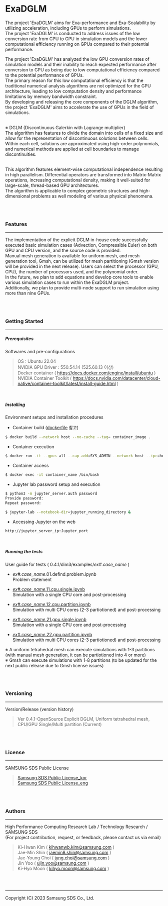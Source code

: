# ExaDGLM
The project 'ExaDGLM' aims for Exa-performance and Exa-Scalability by utilizing acceleration, including GPUs to perform simulations. <br>
The project 'ExaDGLM' is conducted to address issues of the low conversion rate from CPU to GPU in simulation models and the lower computational efficiency running on GPUs compared to their potential performance. <br>

The project 'ExaDGLM' has analyzed the low GPU conversion rates of simulation models and their inability to reach expected performance after conversion to GPU as being due to low computational efficiency compared to the potential performance of GPUs. <br> 
The primary reason for this low computational efficiency is that the traditional numerical analysis algorithms are not optimized for the GPU architecture, leading to low computation density and performance limitations by memory bandwidth constraint. <br> 
By developing and releasing the core components of the DGLM algorithm, the project 'ExaDGLM' aims to accelerate the use of GPUs in the field of simulations. <br>

<br>
※ DGLM (Discontinuous Galerkin with Lagrange multiplier) <br>
The algorithm has features to divide the domain into cells of a fixed size and allow for the representation of discontinuous solutions between cells. <br> 
Within each cell, solutions are approximated using high-order polynomials, and numerical methods are applied at cell boundaries to manage discontinuities. <br> <br>

This algorithm features element-wise computational independence resulting in high parallelism. Differential operators are transformed into Matrix-Matrix operations, increasing computational density, making it well-suited for large-scale, thread-based GPU architectures. <br> 
The algorithm is applicable to complex geometric structures and high-dimensional problems as well modeling of various physical phenomena. <br>

<br><br>
### Features
***
The implementation of the explicit DGLM in-house code successfully executed basic simulation cases (Advection, Compressible Euler) on both GPU and CPU version, and the source code is provided. <br>
Manual mesh generation is available for uniform mesh, and mesh generation tool, Gmsh, can be utilized for mesh partitioning (Gmsh version will be provided in the next release). Users can select the processor (GPU, CPU), the number of processors used, and the polynomial order. <br> 
In the future, we plan to add equations and develop core tools to enable various simulation cases to run within the ExaDGLM project. <br> 
Additionally, we plan to provide multi-node support to run simulation using more than nine GPUs. 

<br><br>
### Getting Started
***
##### Prerequisites
Softwares and pre-configurations

> OS : Ubuntu 22.04 <br>
> NVIDIA GPU Driver : 550.54.14 (525.60.13 이상) <br>
> Docker container ( https://docs.docker.com/engine/install/ubuntu ) <br>
> NVIDIA Container Toolkit ( https://docs.nvidia.com/datacenter/cloud-native/container-toolkit/latest/install-guide.html )

<br>

##### Installing
Environment setups and installation procedures

* Container build ([dockerfile](https://github.com/ExaDGLM/ExaDGLM/blob/master/UserGuide/dockerfile) 참고) <br>
```bash
$ docker build --network host --no-cache --tag= container_image .
```

* Container execution
```bash
$ docker run -it --gpus all --cap-add=SYS_ADMIN --network host --ipc=host --ulimit memlock=-1 --ulimit stack=67108864 --name container_name -v host_directory:container_directory container_image /bin/bash &
```

* Container access
```bash
$ docker exec -it container_name /bin/bash
```

* Jupyter lab password setup and execution
```bash
$ python3 -m jupyter_server.auth password
Provide password:
Repeat password:

$ jupyter-lab --notebook-dir=jupyter_running_directory &
```

* Accessing Jupyter on the web
```
http://jupyter_server_ip:Jupyter_port
```

<br>

##### Running the tests
User guide for tests ( 0.4.1/dim3/examples/_ex#.case_name_ ) <br>

* _ex#.case_name_.01.defind.problem.ipynb <br>
Problem statement <br>

* [_ex#.case_name_.11.cpu.single.ipynb](https://github.com/ExaDGLM/ExaDGLM/blob/master/UserGuide/UserGuide-cpu.md) <br>
Simulation with a single CPU core and post-processing <br>

* [_ex#.case_name_.12.cpu.partition.ipynb](https://github.com/ExaDGLM/ExaDGLM/blob/master/UserGuide/UserGuide-cpu.md) <br>
Simulation with multi CPU cores (2-3 partiotioned) and post-processing <br>

* [_ex#.case_name_.21.gpu.single.ipynb](https://github.com/ExaDGLM/ExaDGLM/blob/master/UserGuide/UserGuide-gpu.md) <br>
Simulation with a single CPU core and post-processing <br>

* [_ex#.case_name_.22.gpu.partition.ipynb](https://github.com/ExaDGLM/ExaDGLM/blob/master/UserGuide/UserGuide-gpu.md) <br>
Simulation with multi CPU cores (2-3 partiotioned) and post-processing <br>

※ A uniform tetrahedral mesh can execute simulations with 1-3 partitions (with manual mesh generation, it can be partiotioned into 4 or more) <br>
※ Gmsh can execute simulations with 1-8 partitions (to be updated for the next public release due to Gmsh license issues)<br>

<br><br>
### Versioning
***
Version/Release (version history)

> Ver 0.4.1-OpenSource Explicit DGLM, Uniform tetrahedral mesh, CPU/GPU Single/Multi partition (Current) <br>

<br><br>
### License
***
SAMSUNG SDS Public License <br>
> [Samsung SDS Public License_kor](https://github.com/ExaDGLM/ExaDGLM/blob/master/license/Samsung%20SDS%20Public%20License_kor.md) <br>
> [Samsung SDS Public License_eng](https://github.com/ExaDGLM/ExaDGLM/blob/master/license/Samsung%20SDS%20Public%20License_eng.md) <br>

<br><br>
### Authors
***
High Performance Computing Research Lab / Technology Research / SAMSUNG SDS <br>
(For project contribution, request, or feedback, please contact us via email) <br>
> Ki-Hwan Kim ( kihwanwb.kim@samsung.com ) <br>
> Jae-Min Shin ( jaemin8.shin@samsung.com )<br>
> Jae-Young Choi ( jyng.choi@samsung.com ) <br>
> Jin Yoo ( ujin.yoo@samsung.com ) <br>
> Ki-Hyo Moon ( kihyo.moon@samsung.com ) <br>

<br><br>
***
Copyright (C) 2023 Samsung SDS Co., Ltd.